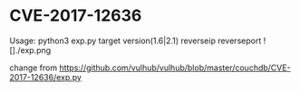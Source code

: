 # CVE-2017-12636

Usage: python3 exp.py target version(1.6|2.1) reverseip reverseport
![]./exp.png

change from https://github.com/vulhub/vulhub/blob/master/couchdb/CVE-2017-12636/exp.py

